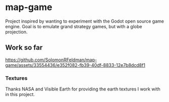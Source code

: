 # map-game
Project inspired by wanting to experiment with the Godot open source game engine. Goal is to emulate grand strategy games, but with a globe projection.

## Work so far
https://github.com/SolomonRFeldman/map-game/assets/33554436/e352f082-fb39-40df-8833-12e7b8dcd8f1

### Textures
Thanks NASA and Visible Earth for providing the earth textures I work with in this project.
